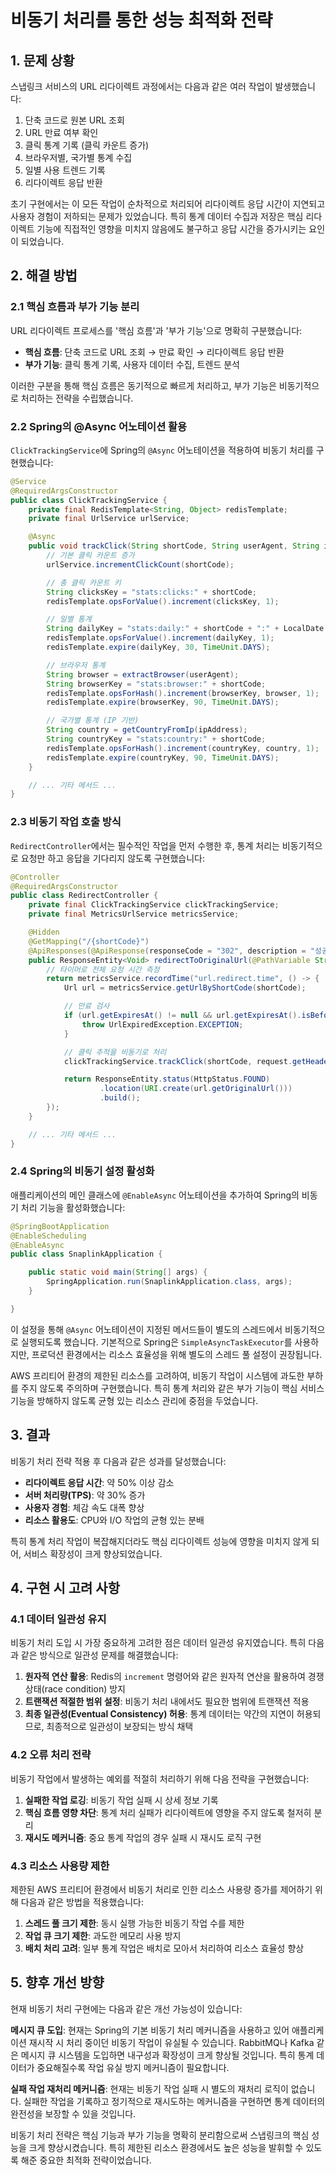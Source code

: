 # 비동기 처리를 통한 성능 최적화 전략

## 1. 문제 상황

스냅링크 서비스의 URL 리다이렉트 과정에서는 다음과 같은 여러 작업이 발생했습니다:

1. 단축 코드로 원본 URL 조회
2. URL 만료 여부 확인
3. 클릭 통계 기록 (클릭 카운트 증가)
4. 브라우저별, 국가별 통계 수집
5. 일별 사용 트렌드 기록
6. 리다이렉트 응답 반환

초기 구현에서는 이 모든 작업이 순차적으로 처리되어 리다이렉트 응답 시간이 지연되고 사용자 경험이 저하되는 문제가 있었습니다. 특히 통계 데이터 수집과 저장은 핵심 리다이렉트 기능에 직접적인 영향을 미치지 않음에도 불구하고 응답 시간을 증가시키는 요인이 되었습니다.

## 2. 해결 방법

### 2.1 핵심 흐름과 부가 기능 분리

URL 리다이렉트 프로세스를 '핵심 흐름'과 '부가 기능'으로 명확히 구분했습니다:

- **핵심 흐름**: 단축 코드로 URL 조회 → 만료 확인 → 리다이렉트 응답 반환
- **부가 기능**: 클릭 통계 기록, 사용자 데이터 수집, 트렌드 분석

이러한 구분을 통해 핵심 흐름은 동기적으로 빠르게 처리하고, 부가 기능은 비동기적으로 처리하는 전략을 수립했습니다.

### 2.2 Spring의 @Async 어노테이션 활용

`ClickTrackingService`에 Spring의 `@Async` 어노테이션을 적용하여 비동기 처리를 구현했습니다:

```java
@Service
@RequiredArgsConstructor
public class ClickTrackingService {
    private final RedisTemplate<String, Object> redisTemplate;
    private final UrlService urlService;

    @Async
    public void trackClick(String shortCode, String userAgent, String ipAddress) {
        // 기본 클릭 카운트 증가
        urlService.incrementClickCount(shortCode);

        // 총 클릭 카운트 키
        String clicksKey = "stats:clicks:" + shortCode;
        redisTemplate.opsForValue().increment(clicksKey, 1);

        // 일별 통계
        String dailyKey = "stats:daily:" + shortCode + ":" + LocalDate.now();
        redisTemplate.opsForValue().increment(dailyKey, 1);
        redisTemplate.expire(dailyKey, 30, TimeUnit.DAYS);

        // 브라우저 통계
        String browser = extractBrowser(userAgent);
        String browserKey = "stats:browser:" + shortCode;
        redisTemplate.opsForHash().increment(browserKey, browser, 1);
        redisTemplate.expire(browserKey, 90, TimeUnit.DAYS);

        // 국가별 통계 (IP 기반)
        String country = getCountryFromIp(ipAddress);
        String countryKey = "stats:country:" + shortCode;
        redisTemplate.opsForHash().increment(countryKey, country, 1);
        redisTemplate.expire(countryKey, 90, TimeUnit.DAYS);
    }

    // ... 기타 메서드 ...
}
```

### 2.3 비동기 작업 호출 방식

`RedirectController`에서는 필수적인 작업을 먼저 수행한 후, 통계 처리는 비동기적으로 요청만 하고 응답을 기다리지 않도록 구현했습니다:

```java
@Controller
@RequiredArgsConstructor
public class RedirectController {
    private final ClickTrackingService clickTrackingService;
    private final MetricsUrlService metricsService;

    @Hidden
    @GetMapping("/{shortCode}")
    @ApiResponses(@ApiResponse(responseCode = "302", description = "성공"))
    public ResponseEntity<Void> redirectToOriginalUrl(@PathVariable String shortCode, HttpServletRequest request) {
        // 타이머로 전체 요청 시간 측정
        return metricsService.recordTime("url.redirect.time", () -> {
            Url url = metricsService.getUrlByShortCode(shortCode);

            // 만료 검사
            if (url.getExpiresAt() != null && url.getExpiresAt().isBefore(LocalDateTime.now())) {
                throw UrlExpiredException.EXCEPTION;
            }

            // 클릭 추적을 비동기로 처리
            clickTrackingService.trackClick(shortCode, request.getHeader("User-Agent"), getClientIp(request));

            return ResponseEntity.status(HttpStatus.FOUND)
                    .location(URI.create(url.getOriginalUrl()))
                    .build();
        });
    }

    // ... 기타 메서드 ...
}
```

### 2.4 Spring의 비동기 설정 활성화

애플리케이션의 메인 클래스에 `@EnableAsync` 어노테이션을 추가하여 Spring의 비동기 처리 기능을 활성화했습니다:

```java
@SpringBootApplication
@EnableScheduling
@EnableAsync
public class SnaplinkApplication {

    public static void main(String[] args) {
        SpringApplication.run(SnaplinkApplication.class, args);
    }

}
```

이 설정을 통해 `@Async` 어노테이션이 지정된 메서드들이 별도의 스레드에서 비동기적으로 실행되도록 했습니다. 기본적으로 Spring은 `SimpleAsyncTaskExecutor`를 사용하지만, 프로덕션 환경에서는 리소스 효율성을 위해 별도의 스레드 풀 설정이 권장됩니다.

AWS 프리티어 환경의 제한된 리소스를 고려하여, 비동기 작업이 시스템에 과도한 부하를 주지 않도록 주의하며 구현했습니다. 특히 통계 처리와 같은 부가 기능이 핵심 서비스 기능을 방해하지 않도록 균형 있는 리소스 관리에 중점을 두었습니다.

## 3. 결과

비동기 처리 전략 적용 후 다음과 같은 성과를 달성했습니다:

- **리다이렉트 응답 시간**: 약 50% 이상 감소
- **서버 처리량(TPS)**: 약 30% 증가
- **사용자 경험**: 체감 속도 대폭 향상
- **리소스 활용도**: CPU와 I/O 작업의 균형 있는 분배

특히 통계 처리 작업이 복잡해지더라도 핵심 리다이렉트 성능에 영향을 미치지 않게 되어, 서비스 확장성이 크게 향상되었습니다.

## 4. 구현 시 고려 사항

### 4.1 데이터 일관성 유지

비동기 처리 도입 시 가장 중요하게 고려한 점은 데이터 일관성 유지였습니다. 특히 다음과 같은 방식으로 일관성 문제를 해결했습니다:

1. **원자적 연산 활용**: Redis의 `increment` 명령어와 같은 원자적 연산을 활용하여 경쟁 상태(race condition) 방지
2. **트랜잭션 적절한 범위 설정**: 비동기 처리 내에서도 필요한 범위에 트랜잭션 적용
3. **최종 일관성(Eventual Consistency) 허용**: 통계 데이터는 약간의 지연이 허용되므로, 최종적으로 일관성이 보장되는 방식 채택

### 4.2 오류 처리 전략

비동기 작업에서 발생하는 예외를 적절히 처리하기 위해 다음 전략을 구현했습니다:

1. **실패한 작업 로깅**: 비동기 작업 실패 시 상세 정보 기록
2. **핵심 흐름 영향 차단**: 통계 처리 실패가 리다이렉트에 영향을 주지 않도록 철저히 분리
3. **재시도 메커니즘**: 중요 통계 작업의 경우 실패 시 재시도 로직 구현

### 4.3 리소스 사용량 제한

제한된 AWS 프리티어 환경에서 비동기 처리로 인한 리소스 사용량 증가를 제어하기 위해 다음과 같은 방법을 적용했습니다:

1. **스레드 풀 크기 제한**: 동시 실행 가능한 비동기 작업 수를 제한
2. **작업 큐 크기 제한**: 과도한 메모리 사용 방지
3. **배치 처리 고려**: 일부 통계 작업은 배치로 모아서 처리하여 리소스 효율성 향상

## 5. 향후 개선 방향

현재 비동기 처리 구현에는 다음과 같은 개선 가능성이 있습니다:

**메시지 큐 도입**: 현재는 Spring의 기본 비동기 처리 메커니즘을 사용하고 있어 애플리케이션 재시작 시 처리 중이던 비동기 작업이 유실될 수 있습니다. RabbitMQ나 Kafka 같은 메시지 큐 시스템을 도입하면 내구성과 확장성이 크게 향상될 것입니다. 특히 통계 데이터가 중요해질수록 작업 유실 방지 메커니즘이 필요합니다.

**실패 작업 재처리 메커니즘**: 현재는 비동기 작업 실패 시 별도의 재처리 로직이 없습니다. 실패한 작업을 기록하고 정기적으로 재시도하는 메커니즘을 구현하면 통계 데이터의 완전성을 보장할 수 있을 것입니다.

비동기 처리 전략은 핵심 기능과 부가 기능을 명확히 분리함으로써 스냅링크의 핵심 성능을 크게 향상시켰습니다. 특히 제한된 리소스 환경에서도 높은 성능을 발휘할 수 있도록 해준 중요한 최적화 전략이었습니다.